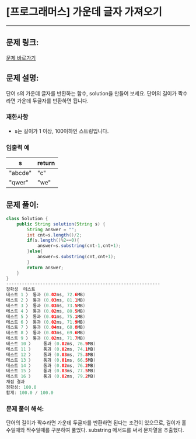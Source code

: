 # [프로그래머스] 가운데 글자 가져오기

---

## 문제 링크:

[문제 바로가기](https://school.programmers.co.kr/learn/courses/30/lessons/12903)

## 문제 설명:

단어 s의 가운데 글자를 반환하는 함수, solution을 만들어 보세요. 단어의 길이가 짝수라면 가운데 두글자를 반환하면 됩니다.

### 재한사항

- s는 길이가 1 이상, 100이하인 스트링입니다.

### 입출력 예

| s | return |
| --- | --- |
| "abcde" | "c" |
| "qwer" | "we" |

## 문제 풀이:

```java
class Solution {
    public String solution(String s) {
        String answer = "";
        int cnt=s.length()/2;
        if(s.length()%2==0){
            answer=s.substring(cnt-1,cnt+1);
        }else{
            answer=s.substring(cnt,cnt+1);
        }
        return answer;
    }
}
-----------------------------------------------------------
정확성  테스트
테스트 1 〉	통과 (0.02ms, 72.6MB)
테스트 2 〉	통과 (0.03ms, 81.1MB)
테스트 3 〉	통과 (0.03ms, 73.5MB)
테스트 4 〉	통과 (0.02ms, 80.5MB)
테스트 5 〉	통과 (0.01ms, 75.1MB)
테스트 6 〉	통과 (0.02ms, 71.9MB)
테스트 7 〉	통과 (0.04ms, 68.8MB)
테스트 8 〉	통과 (0.03ms, 69.6MB)
테스트 9 〉	통과 (0.02ms, 71.7MB)
테스트 10 〉	통과 (0.02ms, 76.9MB)
테스트 11 〉	통과 (0.02ms, 74.1MB)
테스트 12 〉	통과 (0.03ms, 75.8MB)
테스트 13 〉	통과 (0.01ms, 66.5MB)
테스트 14 〉	통과 (0.02ms, 76.2MB)
테스트 15 〉	통과 (0.03ms, 77.5MB)
테스트 16 〉	통과 (0.02ms, 79.2MB)
채점 결과
정확성: 100.0
합계: 100.0 / 100.0
```

### **문제 풀이 해석:**

단어의 길이가 짝수라면 가운데 두글자를 반환하면 된다는 조건이 있으므로, 길이가 홀수일때와 짝수일때를 구분하여 풀었다. substring 메서드를 써서 문자열을 추출했다.